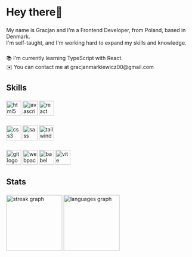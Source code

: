 <h1 align="left">Hey there👋</h1>

###

<p align="left">My name is Gracjan and I'm a Frontend Developer, from Poland, based in Denmark. <br>I'm self-taught, and I'm working hard to expand my skills and knowledge.</p>

###

<p align="left">📚 I'm currently learning TypeScript with React.<br>✉️  You can contact me at gracjanmarkiewicz00@gmail.com</p>

###

<div align="left">
</div>

###

<h2 align="left">Skills</h2>

###

<div align="left">
  <img src="https://skillicons.dev/icons?i=html" height="40" alt="html5 logo"  />
  <img src="https://skillicons.dev/icons?i=js" height="40" alt="javascript logo"  />
<!--   <img src="https://skillicons.dev/icons?i=ts" height="40" alt="typescript logo"  /> -->
  <img src="https://skillicons.dev/icons?i=react" height="40" alt="react logo"  />
</div>

###

<div align="left">
  <img src="https://skillicons.dev/icons?i=css" height="40" alt="css3 logo"  />
  <img src="https://skillicons.dev/icons?i=sass" height="40" alt="sass logo"  />
  <img src="https://skillicons.dev/icons?i=tailwind" height="40" alt="tailwindcss logo"  />
</div>

###

<div align="left">
  <img src="https://skillicons.dev/icons?i=git" height="40" alt="git logo"  />
  <img src="https://skillicons.dev/icons?i=webpack" height="40" alt="webpack logo"  />
  <img src="https://skillicons.dev/icons?i=babel" height="40" alt="babel logo"  />
  <img src="https://skillicons.dev/icons?i=vite" height="40" alt="vite logo"  />
</div>

###

<h2 align="left">Stats</h2>

###

<div align="left">
  <img src="https://streak-stats.demolab.com?user=markewycz&locale=en&mode=daily&theme=dark&hide_border=false&border_radius=5&order=3" height="150" alt="streak graph"  />
  <img src="https://github-readme-stats.vercel.app/api/top-langs?username=markewycz&locale=en&hide_title=false&layout=compact&card_width=320&langs_count=5&theme=dark&hide_border=false&order=2" height="150" alt="languages graph"  />
</div>

###
